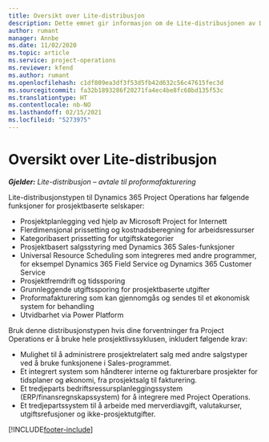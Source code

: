 ```yaml
---
title: Oversikt over Lite-distribusjon
description: Dette emnet gir informasjon om de Lite-distribusjonen av Dynamics 365 Project Operations.
author: rumant
manager: Annbe
ms.date: 11/02/2020
ms.topic: article
ms.service: project-operations
ms.reviewer: kfend
ms.author: rumant
ms.openlocfilehash: c1df809ea3df3f53d5fb42d632c56c47615fec3d
ms.sourcegitcommit: fa32b1893286f20271fa4ec4be8fc68bd135f53c
ms.translationtype: HT
ms.contentlocale: nb-NO
ms.lasthandoff: 02/15/2021
ms.locfileid: "5273975"
---
```

# <a name="lite-deployment-overview"></a>Oversikt over Lite-distribusjon

_**Gjelder:** Lite-distribusjon – avtale til proformafakturering_

Lite-distribusjonstypen til Dynamics 365 Project Operations har følgende funksjoner for prosjektbaserte selskaper:

- Prosjektplanlegging ved hjelp av Microsoft Project for Internett
- Flerdimensjonal prissetting og kostnadsberegning for arbeidsressurser
- Kategoribasert prissetting for utgiftskategorier
- Prosjektbasert salgsstyring med Dynamics 365 Sales-funksjoner
- Universal Resource Scheduling som integreres med andre programmer, for eksempel Dynamics 365 Field Service og Dynamics 365 Customer Service
- Prosjektfremdrift og tidssporing
- Grunnleggende utgiftssporing for prosjektbaserte utgifter
- Proformafakturering som kan gjennomgås og sendes til et økonomisk system for behandling
- Utvidbarhet via Power Platform

Bruk denne distribusjonstypen hvis dine forventninger fra Project Operations er å bruke hele prosjektlivssyklusen, inkludert følgende krav:

- Mulighet til å administrere prosjektrelatert salg med andre salgstyper ved å bruke funksjonene i Sales-programmet.
- Et integrert system som håndterer interne og fakturerbare prosjekter for tidsplaner og økonomi, fra prosjektsalg til fakturering.
- Et tredjeparts bedriftsressursplanleggingssystem (ERP/finansregnskapssystem) for å integrere med Project Operations.
- Et tredjepartssystem til å arbeide med merverdiavgift, valutakurser, utgiftsrefusjoner og ikke-prosjektutgifter.


[!INCLUDE[footer-include](../includes/footer-banner.md)]